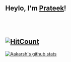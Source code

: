 
## Heylo, I'm <a href="https://www.linkedin.com/in/prateeksingh1590/detail/" target="_blank">Prateek</a>!
<br />
<br />

[![HitCount](http://hits.dwyl.com/PrateekKumarSingh/PrateekKumarSingh.svg)](http://hits.dwyl.com/PrateekKumarSingh/PrateekKumarSingh)
---

[![Aakarsh's github stats](https://github-readme-stats.vercel.app/api?username=PrateekKumarSingh&include_all_commits=true&count_private=true&show_icons=true&line_height=20&title_color=FFFFFF&icon_color=FFFFFF&text_color=FFFFFF&bg_color=0D1117)](https://github.com/anuraghazra/github-readme-stats)

